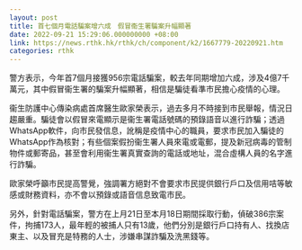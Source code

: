 ```yaml
---
layout: post
title: 首七個月電話騙案增六成　假冒衞生署騙案升幅顯著
date: 2022-09-21 15:29:06.000000000 +08:00
link: https://news.rthk.hk/rthk/ch/component/k2/1667779-20220921.htm
categories: rthk
---
```


警方表示，今年首7個月接獲956宗電話騙案，較去年同期增加六成，涉及4億7千萬元，其中假冒衞生署的騙案升幅顯著，相信是騙徒看準市民擔心疫情的心理。

衞生防護中心傳染病處首席醫生歐家榮表示，過去多月不時接到市民舉報，情況日趨嚴重。騙徒會以假冒來電顯示是衞生署電話號碼的預錄語音以進行詐騙；透過WhatsApp軟件，向市民發信息，訛稱是疫情中心的職員，要求市民加入騙徒的WhatsApp作為核對；有些個案假扮衞生署人員來電或電郵，提及新冠病毒的管制物件或郵寄品，甚至會利用衞生署真實查詢的電話或地址，混合虛構人員的名字進行詐騙。

歐家榮呼籲市民提高警覺，強調署方絕對不會要求市民提供銀行戶口及信用咭等敏感或財務資料，亦不會以預錄或語音信息致電市民。 

另外，針對電話騙案，警方在上月21日至本月18日期間採取行動，偵破386宗案件，拘捕173人，最年輕的被捕人只有13歲，他們分別是銀行戶口持有人、找換店東主、以及冒充是特務的人士，涉嫌串謀詐騙及洗黑錢等。
